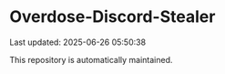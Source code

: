 # Overdose-Discord-Stealer

Last updated: 2025-06-26 05:50:38

This repository is automatically maintained.
